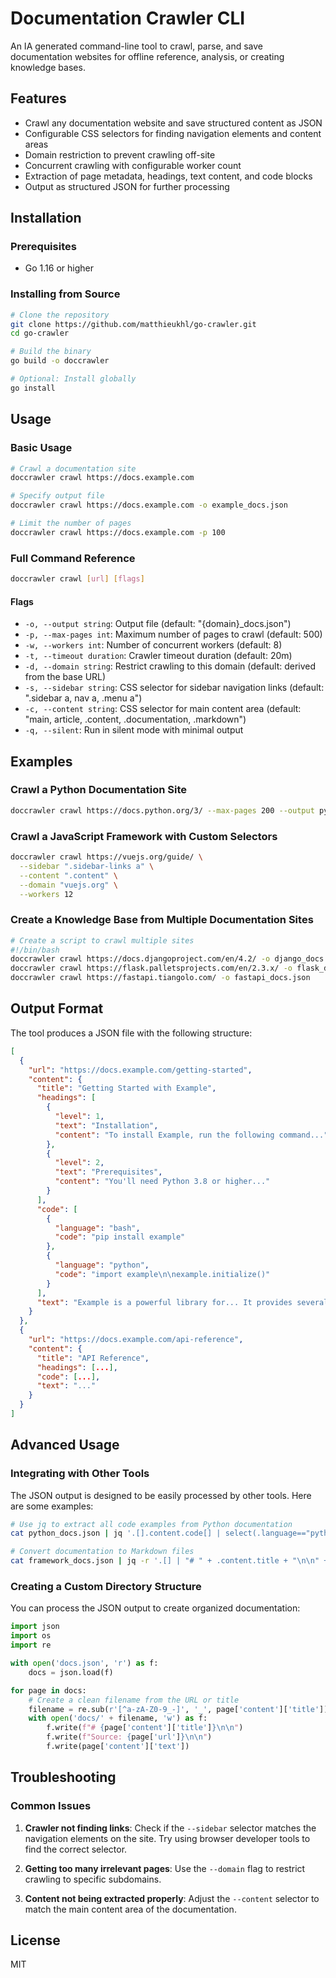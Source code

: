 # Documentation Crawler CLI

An IA generated command-line tool to crawl, parse, and save documentation websites for offline reference, analysis, or creating knowledge bases.

## Features

- Crawl any documentation website and save structured content as JSON
- Configurable CSS selectors for finding navigation elements and content areas
- Domain restriction to prevent crawling off-site
- Concurrent crawling with configurable worker count
- Extraction of page metadata, headings, text content, and code blocks
- Output as structured JSON for further processing

## Installation

### Prerequisites

- Go 1.16 or higher

### Installing from Source

```bash
# Clone the repository
git clone https://github.com/matthieukhl/go-crawler.git
cd go-crawler

# Build the binary
go build -o doccrawler

# Optional: Install globally
go install
```

## Usage

### Basic Usage

```bash
# Crawl a documentation site
doccrawler crawl https://docs.example.com

# Specify output file
doccrawler crawl https://docs.example.com -o example_docs.json

# Limit the number of pages
doccrawler crawl https://docs.example.com -p 100
```

### Full Command Reference

```bash
doccrawler crawl [url] [flags]
```

#### Flags

- `-o, --output string`: Output file (default: "{domain}\_docs.json")
- `-p, --max-pages int`: Maximum number of pages to crawl (default: 500)
- `-w, --workers int`: Number of concurrent workers (default: 8)
- `-t, --timeout duration`: Crawler timeout duration (default: 20m)
- `-d, --domain string`: Restrict crawling to this domain (default: derived from the base URL)
- `-s, --sidebar string`: CSS selector for sidebar navigation links (default: ".sidebar a, nav a, .menu a")
- `-c, --content string`: CSS selector for main content area (default: "main, article, .content, .documentation, .markdown")
- `-q, --silent`: Run in silent mode with minimal output

## Examples

### Crawl a Python Documentation Site

```bash
doccrawler crawl https://docs.python.org/3/ --max-pages 200 --output python_docs.json
```

### Crawl a JavaScript Framework with Custom Selectors

```bash
doccrawler crawl https://vuejs.org/guide/ \
  --sidebar ".sidebar-links a" \
  --content ".content" \
  --domain "vuejs.org" \
  --workers 12
```

### Create a Knowledge Base from Multiple Documentation Sites

```bash
# Create a script to crawl multiple sites
#!/bin/bash
doccrawler crawl https://docs.djangoproject.com/en/4.2/ -o django_docs.json
doccrawler crawl https://flask.palletsprojects.com/en/2.3.x/ -o flask_docs.json
doccrawler crawl https://fastapi.tiangolo.com/ -o fastapi_docs.json
```

## Output Format

The tool produces a JSON file with the following structure:

```json
[
  {
    "url": "https://docs.example.com/getting-started",
    "content": {
      "title": "Getting Started with Example",
      "headings": [
        {
          "level": 1,
          "text": "Installation",
          "content": "To install Example, run the following command..."
        },
        {
          "level": 2,
          "text": "Prerequisites",
          "content": "You'll need Python 3.8 or higher..."
        }
      ],
      "code": [
        {
          "language": "bash",
          "code": "pip install example"
        },
        {
          "language": "python",
          "code": "import example\n\nexample.initialize()"
        }
      ],
      "text": "Example is a powerful library for... It provides several features including..."
    }
  },
  {
    "url": "https://docs.example.com/api-reference",
    "content": {
      "title": "API Reference",
      "headings": [...],
      "code": [...],
      "text": "..."
    }
  }
]
```

## Advanced Usage

### Integrating with Other Tools

The JSON output is designed to be easily processed by other tools. Here are some examples:

```bash
# Use jq to extract all code examples from Python documentation
cat python_docs.json | jq '.[].content.code[] | select(.language=="python") | .code'

# Convert documentation to Markdown files
cat framework_docs.json | jq -r '.[] | "# " + .content.title + "\n\n" + .content.text' > framework_overview.md
```

### Creating a Custom Directory Structure

You can process the JSON output to create organized documentation:

```python
import json
import os
import re

with open('docs.json', 'r') as f:
    docs = json.load(f)

for page in docs:
    # Create a clean filename from the URL or title
    filename = re.sub(r'[^a-zA-Z0-9_-]', '_', page['content']['title']) + '.md'
    with open('docs/' + filename, 'w') as f:
        f.write(f"# {page['content']['title']}\n\n")
        f.write(f"Source: {page['url']}\n\n")
        f.write(page['content']['text'])
```

## Troubleshooting

### Common Issues

1. **Crawler not finding links**: Check if the `--sidebar` selector matches the navigation elements on the site. Try using browser developer tools to find the correct selector.

2. **Getting too many irrelevant pages**: Use the `--domain` flag to restrict crawling to specific subdomains.

3. **Content not being extracted properly**: Adjust the `--content` selector to match the main content area of the documentation.

## License

MIT
